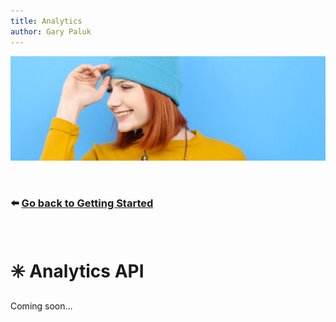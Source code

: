 ```yaml
---
title: Analytics
author: Gary Paluk
---
```


![A Plugin.IO branded banner that shows a young woman in front of a vivid blue background.](https://raw.githubusercontent.com/pluginio/static-content/main/lang/en/docs/v1/images/header_banner.jpg)

<br />

### ⬅️ [Go back to Getting Started](./getting-started.md)

<br />

# ✳️ Analytics API

Coming soon...